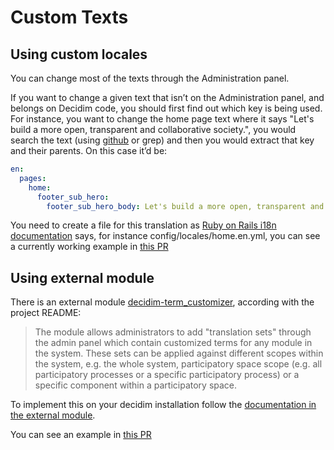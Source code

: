 # Custom Texts

## Using custom locales

You can change most of the texts through the Administration panel.

If you want to change a given text that isn’t on the Administration panel, and belongs on Decidim code, you should first find out which key is being used. For instance, you want to change the home page text where it says "Let's build a more open, transparent and collaborative society.", you would search the text (using [github](https://github.com/decidim/decidim/search?utf8=%E2%9C%93&q=%22Let%27s+build+a+more+open%2C+transparent+and+collaborative+society.%22&type= ) or grep) and then you would extract that key and their parents. On this case it’d be:

```yml
en:
  pages:
    home:
      footer_sub_hero:
        footer_sub_hero_body: Let's build a more open, transparent and collaborative society.<br /> Join, participate and decide.
```

You need to create a file for this translation as [Ruby on Rails i18n documentation](http://guides.rubyonrails.org/i18n.html) says, for instance config/locales/home.en.yml, you can see a currently working example in [this PR](https://github.com/AjuntamentdeBarcelona/decidim-barcelona/pull/206)

## Using external module

There is an external module [decidim-term_customizer](https://github.com/mainio/decidim-module-term_customizer), according with the project README:

> The module allows administrators to add "translation sets" through the admin panel which contain customized terms for any module in the system. These sets can be applied against different scopes within the system, e.g. the whole system, participatory space scope (e.g. all participatory processes or a specific participatory process) or a specific component within a participatory space.

To implement this on your decidim installation follow the [documentation in the external module](https://github.com/mainio/decidim-module-term_customizer/blob/master/README.md).

You can see an example in [this PR](https://github.com/decidim/metadecidim/pull/38)
